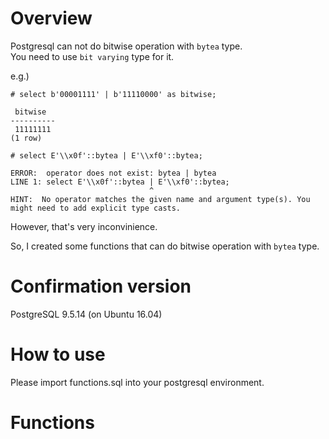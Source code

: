 # Overview
Postgresql can not do bitwise operation with `bytea` type.  
You need to use `bit varying` type for it.  
  
e.g.)  
```
# select b'00001111' | b'11110000' as bitwise;

 bitwise
----------
 11111111
(1 row)

# select E'\\x0f'::bytea | E'\\xf0'::bytea;

ERROR:  operator does not exist: bytea | bytea
LINE 1: select E'\\x0f'::bytea | E'\\xf0'::bytea;
                               ^
HINT:  No operator matches the given name and argument type(s). You might need to add explicit type casts.

```
  
However, that's very inconvinience.  
  
So, I created some functions that can do bitwise operation with `bytea` type.  
  
# Confirmation version
PostgreSQL 9.5.14 (on Ubuntu 16.04)  
  
# How to use
Please import functions.sql into your postgresql environment.  
  
# Functions
